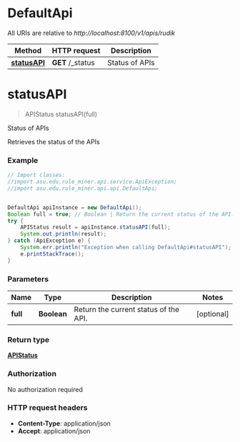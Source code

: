 # DefaultApi

All URIs are relative to *http://localhost:8100/v1/apis/rudik*

Method | HTTP request | Description
------------- | ------------- | -------------
[**statusAPI**](DefaultApi.md#statusAPI) | **GET** /_status | Status of APIs


<a name="statusAPI"></a>
# **statusAPI**
> APIStatus statusAPI(full)

Status of APIs

Retrieves the status of the APIs

### Example
```java
// Import classes:
//import asu.edu.rule_miner.api.service.ApiException;
//import asu.edu.rule_miner.api.api.DefaultApi;


DefaultApi apiInstance = new DefaultApi();
Boolean full = true; // Boolean | Return the current status of the API.
try {
    APIStatus result = apiInstance.statusAPI(full);
    System.out.println(result);
} catch (ApiException e) {
    System.err.println("Exception when calling DefaultApi#statusAPI");
    e.printStackTrace();
}
```

### Parameters

Name | Type | Description  | Notes
------------- | ------------- | ------------- | -------------
 **full** | **Boolean**| Return the current status of the API. | [optional]

### Return type

[**APIStatus**](APIStatus.md)

### Authorization

No authorization required

### HTTP request headers

 - **Content-Type**: application/json
 - **Accept**: application/json

